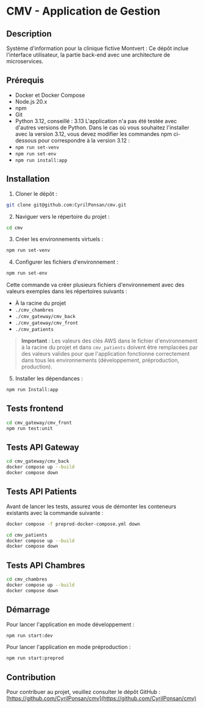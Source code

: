 # CMV - Application de Gestion

## Description

Système d'information pour la clinique fictive Montvert : Ce dépôt inclue l'interface utilisateur, la partie back-end avec une architecture de microservices.

## Prérequis

- Docker et Docker Compose
- Node.js 20.x
- npm
- Git
- Python 3.12, conseillé : 3.13
  L'application n'a pas été testée avec d'autres versions de Python.
  Dans le cas où vous souhaitez l'installer avec la version 3.12, vous devez modifier les commandes npm ci-dessous pour correspondre à la version 3.12 :
- `npm run set-venv`
- `npm run set-env`
- `npm run install:app`

## Installation

1. Cloner le dépôt :

```bash
git clone git@github.com:CyrilPonsan/cmv.git
```

2. Naviguer vers le répertoire du projet :

```bash
cd cmv
```

3. Créer les environnements virtuels :

```bash
npm run set-venv
```

4. Configurer les fichiers d'environnement :

```bash
npm run set-env
```

Cette commande va créer plusieurs fichiers d'environnement avec des valeurs exemples dans les répertoires suivants :

- À la racine du projet
- `./cmv_chambres`
- `./cmv_gateway/cmv_back`
- `./cmv_gateway/cmv_front`
- `./cmv_patients`

> **Important** : Les valeurs des clés AWS dans le fichier d'environnement à la racine du projet et dans `cmv_patients` doivent être remplacées par des valeurs valides pour que l'application fonctionne correctement dans tous les environnements (développement, préproduction, production).

5. Installer les dépendances :

```bash
npm run Install:app
```

## Tests frontend

```bash
cd cmv_gateway/cmv_front
npm run test:unit
```

## Tests API Gateway

```bash
cd cmv_gateway/cmv_back
docker compose up --build
docker compose down
```

## Tests API Patients

Avant de lancer les tests, assurez vous de démonter les conteneurs existants avec la commande suivante :

```bash
docker compose -f preprod-docker-compose.yml down
```

```bash
cd cmv_patients
docker compose up --build
docker compose down
```

## Tests API Chambres

```bash
cd cmv_chambres
docker compose up --build
docker compose down
```

## Démarrage

Pour lancer l'application en mode développement :

```bash
npm run start:dev
```

Pour lancer l'application en mode préproduction :

```bash
npm run start:preprod
```

## Contribution

Pour contribuer au projet, veuillez consulter le dépôt GitHub : [https://github.com/CyrilPonsan/cmv](https://github.com/CyrilPonsan/cmv)
